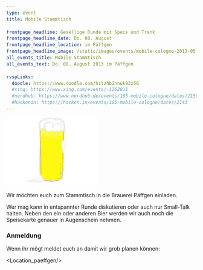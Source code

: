 ```yaml
---
type: event
title: Mobile Stammtisch

frontpage_headline: Gesellige Runde mit Speis und Trank
frontpage_headline_date: Do. 08. August
frontpage_headline_location: im Päffgen
frontpage_headline_image: /static/images/events/mobile-cologne-2013-05.png
all_events_title: Mobile Stammtisch
all_events_text: Do. 08. August 2013 im Päffgen

rvspLinks:
  doodle: https://www.doodle.com/hitzhb2nnuk93z56
  #xing: https://www.xing.com/events/-1262811
  #nerdhub: https://www.nerdhub.de/events/105-mobile-cologne/dates/2159
  #hackenin: https://hacken.in/events/105-mobile-cologne/dates/2143
---
```


<img src="/static/images/events/mobile-cologne-2013-05.png" width="240" height="180" alt="Teaser: Mobile Stammtisch" />

Wir möchten euch zum Stammtisch in die Brauerei Päffgen einladen.

Wer mag kann in entspannter Runde diskutieren oder auch nur Small-Talk halten.
Neben den ein oder anderen Bier werden wir auch noch die Speisekarte
genauer in Augenschein nehmen.

### Anmeldung

Wenn ihr mögt meldet euch an damit wir grob planen können: &nbsp;
<RegisterLinks />

<Location_paeffgen/>
